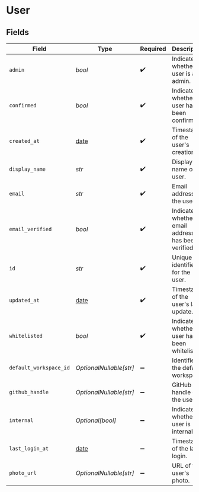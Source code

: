 # User


## Fields

| Field                                                                | Type                                                                 | Required                                                             | Description                                                          |
| -------------------------------------------------------------------- | -------------------------------------------------------------------- | -------------------------------------------------------------------- | -------------------------------------------------------------------- |
| `admin`                                                              | *bool*                                                               | :heavy_check_mark:                                                   | Indicates whether the user is an admin.                              |
| `confirmed`                                                          | *bool*                                                               | :heavy_check_mark:                                                   | Indicates whether the user has been confirmed.                       |
| `created_at`                                                         | [date](https://docs.python.org/3/library/datetime.html#date-objects) | :heavy_check_mark:                                                   | Timestamp of the user's creation.                                    |
| `display_name`                                                       | *str*                                                                | :heavy_check_mark:                                                   | Display name of the user.                                            |
| `email`                                                              | *str*                                                                | :heavy_check_mark:                                                   | Email address of the user.                                           |
| `email_verified`                                                     | *bool*                                                               | :heavy_check_mark:                                                   | Indicates whether the email address has been verified.               |
| `id`                                                                 | *str*                                                                | :heavy_check_mark:                                                   | Unique identifier for the user.                                      |
| `updated_at`                                                         | [date](https://docs.python.org/3/library/datetime.html#date-objects) | :heavy_check_mark:                                                   | Timestamp of the user's last update.                                 |
| `whitelisted`                                                        | *bool*                                                               | :heavy_check_mark:                                                   | Indicates whether the user has been whitelisted.                     |
| `default_workspace_id`                                               | *OptionalNullable[str]*                                              | :heavy_minus_sign:                                                   | Identifier of the default workspace.                                 |
| `github_handle`                                                      | *OptionalNullable[str]*                                              | :heavy_minus_sign:                                                   | GitHub handle of the user.                                           |
| `internal`                                                           | *Optional[bool]*                                                     | :heavy_minus_sign:                                                   | Indicates whether the user is internal.                              |
| `last_login_at`                                                      | [date](https://docs.python.org/3/library/datetime.html#date-objects) | :heavy_minus_sign:                                                   | Timestamp of the last login.                                         |
| `photo_url`                                                          | *OptionalNullable[str]*                                              | :heavy_minus_sign:                                                   | URL of the user's photo.                                             |